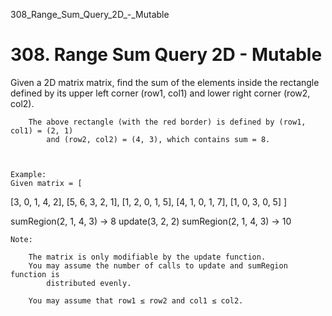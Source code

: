 308_Range_Sum_Query_2D_-_Mutable
# 308. Range Sum Query 2D - Mutable

Given a 2D matrix matrix, find the sum of the elements inside the rectangle defined by
        its upper left corner (row1, col1) and lower right corner (row2,
        col2).

    
        
        The above rectangle (with the red border) is defined by (row1, col1) = (2, 1)
            and (row2, col2) = (4, 3), which contains sum = 8.
        
    

    Example:
    Given matrix = [
  [3, 0, 1, 4, 2],
  [5, 6, 3, 2, 1],
  [1, 2, 0, 1, 5],
  [4, 1, 0, 1, 7],
  [1, 0, 3, 0, 5]
]

sumRegion(2, 1, 4, 3) -> 8
update(3, 2, 2)
sumRegion(2, 1, 4, 3) -> 10

    

    Note:
    
        The matrix is only modifiable by the update function.
        You may assume the number of calls to update and sumRegion function is
            distributed evenly.
        
        You may assume that row1 ≤ row2 and col1 ≤ col2.